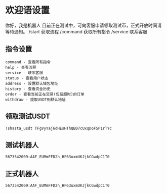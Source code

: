 # 欢迎语设置

你好，我是机器人
目前正在测试中，可向客服申请领取测试币，正式开放时间请等待通知。
/start 获取流程 /command 获取所有指令 /service 联系客服

## 指令设置
    command - 查看所有指令
    help - 查看流程
    service - 联系客服
    status - 查看用户状态
    address - 设置默认钱包地址
    history - 查看资金历史
    order - 查看当前正在交易(包括超时)的订单
    withdraw - 提取USDT到默认地址 
    
## 领取测试USDT
    !shasta_usdt TFgVyYaj6dHEsHThQBD7cUxqDoFSP1rTYc
    
## 测试机器人
    5673542009:AAF_EUMmFFD2h_HF63uxmUKJjkCGwdpC1T0

## 正式机器人
    5673542009:AAF_EUMmFFD2h_HF63uxmUKJjkCGwdpC1T0  